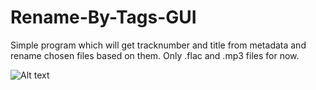 # Rename-By-Tags-GUI
Simple program which will get tracknumber and title from metadata and rename chosen files based on them. Only .flac and .mp3 files for now.

![Alt text](https://uc9f9787e9edf4247d5d8666d81c.previews.dropboxusercontent.com/p/thumb/AAbHdU_byhChHDVXRvXmbsnb6dgZDQMSbPpHFdVzzVd1fWrYZSXBYSv2KMrRs2o8hSbKtTuo0Yuz3IIWHKloJMfn4ihjyb0sqpreSZa9xz0QbH1xo3kh1-aDypiFTRu9jHrbTQwwhp0j1qiH7HbUKg03EIHD8bQZolr5yzE57jFFyH7tCouLO6I-WAlpcsmblQmW2SfuJOCrT7qBpZuqFVFUF73AghWw97zepjel3-vy6lOlpBxjOUG3lXDMJFeEDl8TMljkTZ06ffmKbD32Rl33a6ClxX_yguOg23Z0gaKXdaiDO_EOPD4DJCwe6sNyF3A04lRFW3_ylkRSnyr2j1BDtp8okfyYy5d3q3h6AeOmoCOsNl4XeNy_uETq46HD7V0/p.png?size_mode=5 "Screenshot of program")
